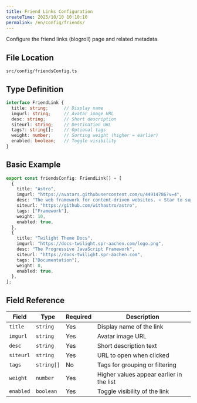 ```yaml
---
title: Friend Links Configuration
createTime: 2025/10/10 10:10:10
permalink: /en/config/friends/
---
```


Configure the friend links (blogroll) page and related metadata.

## File Location

```
src/config/friendsConfig.ts
```


## Type Definition

```typescript
interface FriendLink {
  title: string;      // Display name
  imgurl: string;     // Avatar image URL
  desc: string;       // Short description
  siteurl: string;    // Destination URL
  tags?: string[];    // Optional tags
  weight: number;     // Sorting weight (higher = earlier)
  enabled: boolean;   // Toggle visibility
}
```


## Basic Example

```typescript
export const friendsConfig: FriendLink[] = [
  {
    title: "Astro",
    imgurl: "https://avatars.githubusercontent.com/u/44914786?v=4",
    desc: "The web framework for content-driven websites. ⭐️ Star to support our work!",
    siteurl: "https://github.com/withastro/astro",
    tags: ["Framework"],
    weight: 10,
    enabled: true,
  },
  {
    title: "Twilight Theme Docs",
    imgurl: "https://docs-twilight.spr-aachen.com/logo.png",
    desc: "The Progressive JavaScript Framework",
    siteurl: "https://docs-twilight.spr-aachen.com",
    tags: ["Documentation"],
    weight: 8,
    enabled: true,
  },
];
```


## Field Reference

| Field      | Type      | Required | Description                                  |
|------------|-----------|----------|----------------------------------------------|
| `title`    | `string`  | Yes      | Display name of the link                     |
| `imgurl`   | `string`  | Yes      | Avatar image URL                             |
| `desc`     | `string`  | Yes      | Short description text                       |
| `siteurl`  | `string`  | Yes      | URL to open when clicked                     |
| `tags`     | `string[]`| No       | Tags for grouping or filtering               |
| `weight`   | `number`  | Yes      | Higher values appear earlier in the list     |
| `enabled`  | `boolean` | Yes      | Toggle visibility of the link                |
